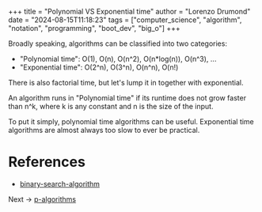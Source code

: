 +++
title = "Polynomial VS Exponential time"
author = "Lorenzo Drumond"
date = "2024-08-15T11:18:23"
tags = ["computer_science",  "algorithm",  "notation",  "programming",  "boot_dev",  "big_o"]
+++



Broadly speaking, algorithms can be classified into two categories:

- "Polynomial time": O(1), O(n), O(n^2), O(n*log(n)), O(n^3), ...
- "Exponential time": O(2^n), O(3^n), O(n^n), O(n!)

There is also factorial time, but let's lump it in together with exponential.

An algorithm runs in "Polynomial time" if its runtime does not grow faster than n^k, where k is any constant and n is the size of the input.

To put it simply, polynomial time algorithms can be useful. Exponential time algorithms are almost always too slow to ever be practical.

# References
- [binary-search-algorithm](/wiki/binary-search-algorithm/)

Next -> [p-algorithms](/wiki/p-algorithms/)
